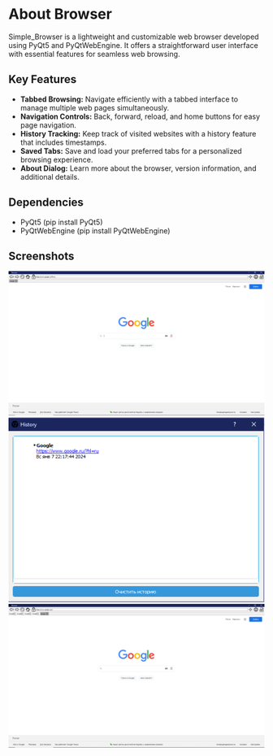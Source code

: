 # About Browser

Simple_Browser is a lightweight and customizable web browser developed using PyQt5 and PyQtWebEngine. It offers a straightforward user interface with essential features for seamless web browsing.

## Key Features

- **Tabbed Browsing:** Navigate efficiently with a tabbed interface to manage multiple web pages simultaneously.
- **Navigation Controls:** Back, forward, reload, and home buttons for easy page navigation.
- **History Tracking:** Keep track of visited websites with a history feature that includes timestamps.
- **Saved Tabs:** Save and load your preferred tabs for a personalized browsing experience.
- **About Dialog:** Learn more about the browser, version information, and additional details.

## Dependencies

- PyQt5 (pip install PyQt5)
- PyQtWebEngine (pip install PyQtWebEngine)

## Screenshots

![image1](/screenshots/image1.PNG?raw=true "Image1")
![image2](/screenshots/image2.PNG?raw=true "Image2")
![image3](/screenshots/image3.PNG?raw=true "Image3")


